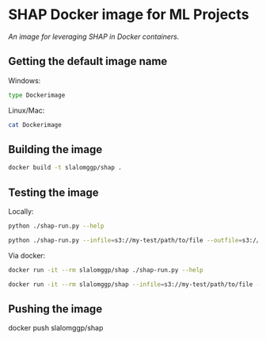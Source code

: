 # SHAP Docker image for ML Projects

_An image for leveraging SHAP in Docker containers._

## Getting the default image name

Windows:

```cmd
type Dockerimage
```

Linux/Mac:

```bash
cat Dockerimage
```

## Building the image

```bash
docker build -t slalomggp/shap .
```

## Testing the image

Locally:

```bash
python ./shap-run.py --help

python ./shap-run.py --infile=s3://my-test/path/to/file --outfile=s3://my-test/path/to/out
```

Via docker:

```bash
docker run -it --rm slalomggp/shap ./shap-run.py --help

docker run -it --rm slalomggp/shap --infile=s3://my-test/path/to/file --outfile=s3://my-test/path/to/out
```

## Pushing the image

docker push slalomggp/shap
